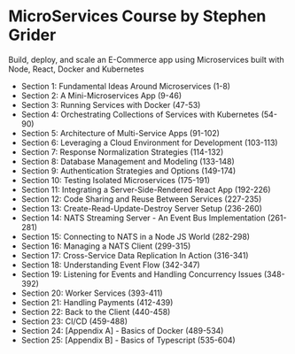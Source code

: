 # MicroServices Course by Stephen Grider

Build, deploy, and scale an E-Commerce app using Microservices built with Node, React, Docker and Kubernetes

- Section 1: Fundamental Ideas Around Microservices (1-8)
- Section 2: A Mini-Microservices App (9-46)
- Section 3: Running Services with Docker (47-53)
- Section 4: Orchestrating Collections of Services with Kubernetes (54-90)
- Section 5: Architecture of Multi-Service Apps (91-102)
- Section 6: Leveraging a Cloud Environment for Development (103-113)
- Section 7: Response Normalization Strategies (114-132)
- Section 8: Database Management and Modeling (133-148)
- Section 9: Authentication Strategies and Options (149-174)
- Section 10: Testing Isolated Microservices (175-191)
- Section 11: Integrating a Server-Side-Rendered React App (192-226)
- Section 12: Code Sharing and Reuse Between Services (227-235)
- Section 13: Create-Read-Update-Destroy Server Setup (236-260)
- Section 14: NATS Streaming Server - An Event Bus Implementation (261-281)
- Section 15: Connecting to NATS in a Node JS World (282-298)
- Section 16: Managing a NATS Client (299-315)
- Section 17: Cross-Service Data Replication In Action (316-341)
- Section 18: Understanding Event Flow (342-347)
- Section 19: Listening for Events and Handling Concurrency Issues (348-392)
- Section 20: Worker Services (393-411)
- Section 21: Handling Payments (412-439)
- Section 22: Back to the Client (440-458)
- Section 23: CI/CD (459-488)
- Section 24: [Appendix A] - Basics of Docker (489-534)
- Section 25: [Appendix B] - Basics of Typescript (535-604)
